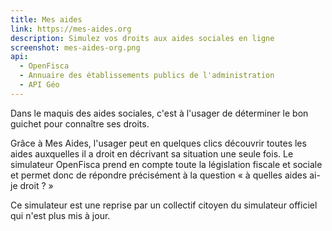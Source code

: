 ```yaml
---
title: Mes aides
link: https://mes-aides.org
description: Simulez vos droits aux aides sociales en ligne
screenshot: mes-aides-org.png
api:
  - OpenFisca
  - Annuaire des établissements publics de l'administration
  - API Géo
---
```


Dans le maquis des aides sociales, c'est à l'usager de déterminer le bon guichet pour connaître ses droits.

Grâce à Mes Aides, l'usager peut en quelques clics découvrir toutes les aides auxquelles il a droit en décrivant sa situation une seule fois. Le simulateur OpenFisca prend en compte toute la législation fiscale et sociale et permet donc de répondre précisément à la question &laquo;&nbsp;à quelles aides ai-je droit ?&nbsp;&raquo;

Ce simulateur est une reprise par un collectif citoyen du simulateur officiel qui n'est plus mis à jour.
